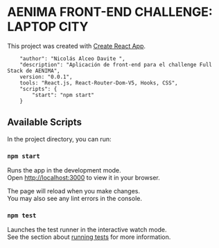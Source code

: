 # AENIMA FRONT-END CHALLENGE: LAPTOP CITY

This project was created with [Create React App](https://github.com/facebook/create-react-app).

```
    "author": "Nicolás Alceo Davite ",
    "description": "Aplicación de front-end para el challenge Full Stack de AENIMA",
    version: "0.0.1",
    tools: "React.js, React-Router-Dom-V5, Hooks, CSS",
    "scripts": {
        "start": "npm start"
    }    
```

## Available Scripts

In the project directory, you can run:

### `npm start`

Runs the app in the development mode.\
Open [http://localhost:3000](http://localhost:3000) to view it in your browser.

The page will reload when you make changes.\
You may also see any lint errors in the console.

### `npm test`

Launches the test runner in the interactive watch mode.\
See the section about [running tests](https://facebook.github.io/create-react-app/docs/running-tests) for more information.

